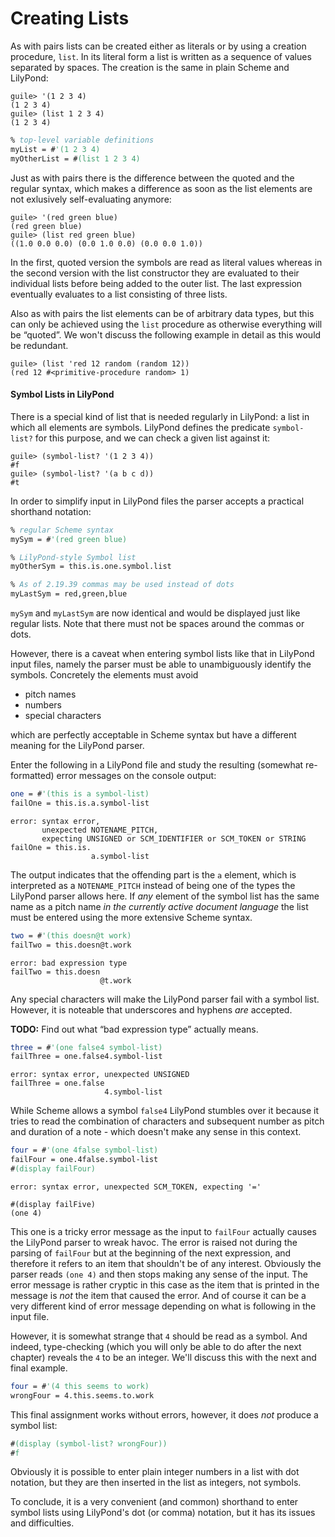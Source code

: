 # Creating Lists

As with pairs lists can be created either as literals or by using a creation
procedure, `list`.  In its literal form a list is written as a sequence of
values separated by spaces. The creation is the same in plain Scheme and
LilyPond:

```
guile> '(1 2 3 4)
(1 2 3 4)
guile> (list 1 2 3 4)
(1 2 3 4)
```

```lilypond
% top-level variable definitions
myList = #'(1 2 3 4)
myOtherList = #(list 1 2 3 4)
```

Just as with pairs there is the difference between the quoted and the regular
syntax, which makes a difference as soon as the list elements are not exlusively
self-evaluating anymore:

```
guile> '(red green blue)
(red green blue)
guile> (list red green blue)
((1.0 0.0 0.0) (0.0 1.0 0.0) (0.0 0.0 1.0))
```

In the first, quoted version the symbols are read as literal values whereas in
the second version with the list constructor they are evaluated to their
individual lists before being added to the outer list.  The last expression
eventually evaluates to a list consisting of three lists.

Also as with pairs the list elements can be of arbitrary data types, but this
can only be achieved using the `list` procedure as otherwise everything will be
“quoted”.  We won't discuss the following example in detail as this would be
redundant.

```
guile> (list 'red 12 random (random 12))
(red 12 #<primitive-procedure random> 1)
```

#### Symbol Lists in LilyPond

There is a special kind of list that is needed regularly in LilyPond: a list in
which all elements are symbols.  LilyPond defines the predicate `symbol-list?`
for this purpose, and we can check a given list against it:

```
guile> (symbol-list? '(1 2 3 4))
#f
guile> (symbol-list? '(a b c d))
#t
```

In order to simplify input in LilyPond files the parser accepts a practical
shorthand notation:

```lilypond
% regular Scheme syntax
mySym = #'(red green blue)

% LilyPond-style Symbol list
myOtherSym = this.is.one.symbol.list

% As of 2.19.39 commas may be used instead of dots
myLastSym = red,green,blue
```

`mySym` and `myLastSym` are now identical and would be displayed just like
regular lists.  Note that there must not be spaces around the commas or dots.

However, there is a caveat when entering symbol lists like that in LilyPond
input files, namely the parser must be able to unambiguously identify the
symbols.  Concretely the elements must avoid

* pitch names
* numbers
* special characters

which are perfectly acceptable in Scheme syntax but have a different meaning for
the LilyPond parser.

Enter the following in a LilyPond file and study the resulting (somewhat re-formatted) error messages on the console output:

```lilypond
one = #'(this is a symbol-list)
failOne = this.is.a.symbol-list
```
```
error: syntax error,
       unexpected NOTENAME_PITCH,
       expecting UNSIGNED or SCM_IDENTIFIER or SCM_TOKEN or STRING
failOne = this.is.
                  a.symbol-list
```

The output indicates that the offending part is the `a` element, which is
interpreted as a `NOTENAME_PITCH` instead of being one of the types the LilyPond
parser allows here.  If *any* element of the symbol list has the same name as a
pitch name *in the currently active document language* the list must be entered
using the more extensive Scheme syntax.


```lilypond
two = #'(this doesn@t work)
failTwo = this.doesn@t.work
```
```
error: bad expression type
failTwo = this.doesn
                    @t.work
```

Any special characters will make the LilyPond parser fail with a symbol list.
However, it is noteable that underscores and hyphens *are* accepted.

**TODO:** Find out what “bad expression type” actually means.


```lilypond
three = #'(one false4 symbol-list)
failThree = one.false4.symbol-list
```
```
error: syntax error, unexpected UNSIGNED
failThree = one.false
                     4.symbol-list
```

While Scheme allows a symbol `false4` LilyPond stumbles over it because it tries
to read the combination of characters and subsequent number as pitch and
duration of a note - which doesn't make any sense in this context.

```lilypond
four = #'(one 4false symbol-list)
failFour = one.4false.symbol-list
#(display failFour)
```
```
error: syntax error, unexpected SCM_TOKEN, expecting '='

#(display failFive) 
(one 4)
```

This one is a tricky error message as the input to `failFour` actually causes
the LilyPond parser to wreak havoc.  The error is raised not during the parsing
of `failFour` but at the beginning of the next expression, and therefore it
refers to an item that shouldn't be of any interest.  Obviously the parser
reads `(one 4)` and then stops making any sense of the input.  The error message
is rather cryptic in this case as the item that is printed in the message is
*not* the item that caused the error.  And of course it can be a very different
kind of error message depending on what is following in the input file.

However, it is somewhat strange that `4` should be read as a symbol. And indeed,
type-checking (which you will only be able to do after the next chapter) reveals
the `4` to be an integer. We'll discuss this with the next and final example.


```lilypond
four = #'(4 this seems to work)
wrongFour = 4.this.seems.to.work
```

This final assignment works without errors, however, it does *not* produce a
symbol list:

```lilypond
#(display (symbol-list? wrongFour))
#f
```

Obviously it is possible to enter plain integer numbers in a list with dot
notation, but they are then inserted in the list as integers, not symbols.

To conclude, it is a very convenient (and common) shorthand to enter symbol
lists using LilyPond's dot (or comma) notation, but it has its issues and
difficulties.
